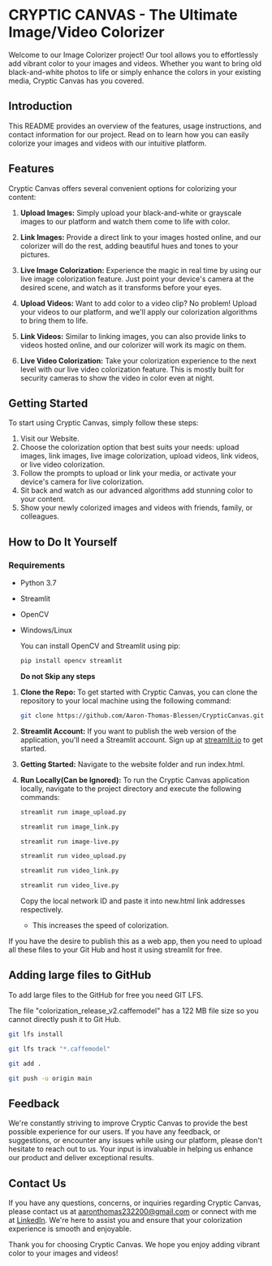 
# CRYPTIC CANVAS - The Ultimate Image/Video Colorizer

Welcome to our Image Colorizer project! Our tool allows you to effortlessly add vibrant color to your images and videos. Whether you want to bring old black-and-white photos to life or simply enhance the colors in your existing media, Cryptic Canvas has you covered.

## Introduction

This README provides an overview of the features, usage instructions, and contact information for our project. Read on to learn how you can easily colorize your images and videos with our intuitive platform.

## Features

Cryptic Canvas offers several convenient options for colorizing your content:

1. **Upload Images:** Simply upload your black-and-white or grayscale images to our platform and watch them come to life with color.

2. **Link Images:** Provide a direct link to your images hosted online, and our colorizer will do the rest, adding beautiful hues and tones to your pictures.

3. **Live Image Colorization:** Experience the magic in real time by using our live image colorization feature. Just point your device's camera at the desired scene, and watch as it transforms before your eyes.

4. **Upload Videos:** Want to add color to a video clip? No problem! Upload your videos to our platform, and we'll apply our colorization algorithms to bring them to life.

5. **Link Videos:** Similar to linking images, you can also provide links to videos hosted online, and our colorizer will work its magic on them.

6. **Live Video Colorization:** Take your colorization experience to the next level with our live video colorization feature. This is mostly built for security cameras to show the video in color even at night.

## Getting Started

To start using Cryptic Canvas, simply follow these steps:

1. Visit our Website.
2. Choose the colorization option that best suits your needs: upload images, link images, live image colorization, upload videos, link videos, or live video colorization.
3. Follow the prompts to upload or link your media, or activate your device's camera for live colorization.
4. Sit back and watch as our advanced algorithms add stunning color to your content.
5. Show your newly colorized images and videos with friends, family, or colleagues.

## How to Do It Yourself

### Requirements
- Python 3.7
- Streamlit
- OpenCV
- Windows/Linux

   You can install OpenCV and Streamlit using pip:
   ```bash
   pip install opencv streamlit
   ```
   **Do not Skip any steps**

1. **Clone the Repo:**
   To get started with Cryptic Canvas, you can clone the repository to your local machine using the following command:
   ```bash
   git clone https://github.com/Aaron-Thomas-Blessen/CrypticCanvas.git
   ```
2. **Streamlit Account:**
   If you want to publish the web version of the application, you'll need a Streamlit account. Sign up at [streamlit.io](https://streamlit.io/) to get started.

3. **Getting Started:**
   Navigate to the website folder and run index.html.

4. **Run Locally(Can be Ignored):**
   To run the Cryptic Canvas application locally, navigate to the project directory
   and execute the following commands:
   ```bash
   streamlit run image_upload.py
   ```
   ```bash
   streamlit run image_link.py
   ```
   ```bash
   streamlit run image-live.py
   ```
   ```bash
   streamlit run video_upload.py
   ```
   ```bash
   streamlit run video_link.py
   ```
   ```bash
   streamlit run video_live.py
   ```
   Copy the local network ID and paste it into new.html link addresses respectively.
   - This increases the speed of colorization.
     
If you have the desire to publish this as a web app, then you need to upload all these files to your Git Hub and host it using streamlit for free.

## Adding large files to GitHub
To add large files to the GitHub for free you need GIT LFS.

The file "colorization_release_v2.caffemodel" has a 122 MB file size so you cannot directly push it to Git Hub.

```bash
git lfs install
```
```bash
git lfs track "*.caffemodel"
```
```bash
git add .
```
```bash
git push -u origin main
```

## Feedback

We're constantly striving to improve Cryptic Canvas to provide the best possible experience for our users. If you have any feedback, or suggestions, or encounter any issues while using our platform, please don't hesitate to reach out to us. Your input is invaluable in helping us enhance our product and deliver exceptional results.

## Contact Us

If you have any questions, concerns, or inquiries regarding Cryptic Canvas, please contact us at [aaronthomas232200@gmail.com](mailto:aaronthomas232200@gmail.com.com) or connect with me at [LinkedIn](https://www.linkedin.com/in/aaron-thomas-blessen-390200214/). We're here to assist you and ensure that your colorization experience is smooth and enjoyable.

Thank you for choosing Cryptic Canvas. We hope you enjoy adding vibrant color to your images and videos!
